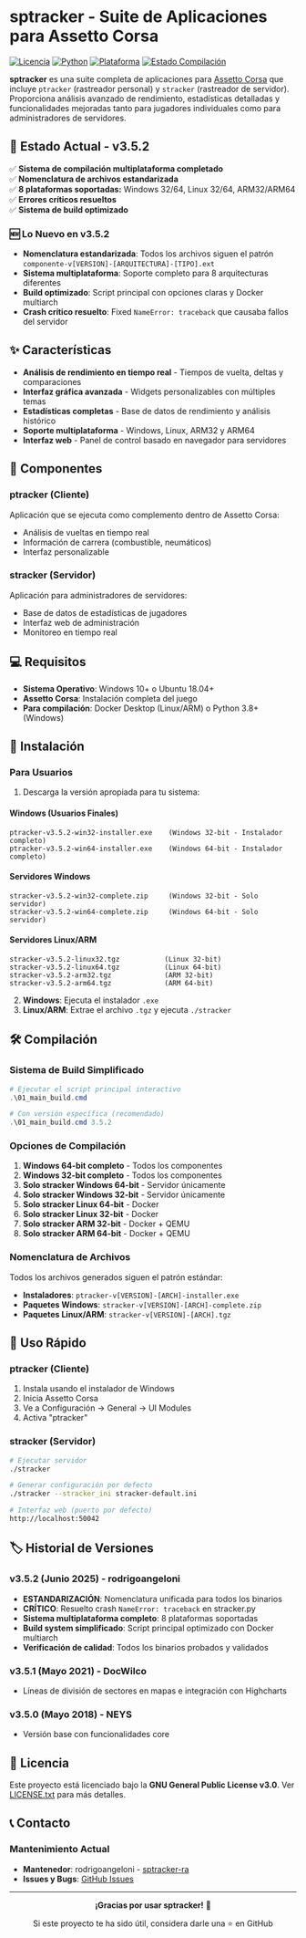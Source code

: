# sptracker - Suite de Aplicaciones para Assetto Corsa

[![Licencia](https://img.shields.io/badge/Licencia-GPL%20v3-blue.svg)](LICENSE.txt)
[![Python](https://img.shields.io/badge/Python-3.8+-green.svg)](https://python.org)
[![Plataforma](https://img.shields.io/badge/Plataforma-Windows%20%7C%20Linux%20%7C%20ARM-lightgrey.svg)](https://github.com/rodrigoangeloni/sptracker-ra)
[![Estado Compilación](https://img.shields.io/badge/Build-Completo-brightgreen.svg)](#compilación)

**sptracker** es una suite completa de aplicaciones para [Assetto Corsa](http://www.assettocorsa.net/) que incluye `ptracker` (rastreador personal) y `stracker` (rastreador de servidor). Proporciona análisis avanzado de rendimiento, estadísticas detalladas y funcionalidades mejoradas tanto para jugadores individuales como para administradores de servidores.

## 🚀 Estado Actual - v3.5.2

✅ **Sistema de compilación multiplataforma completado**  
✅ **Nomenclatura de archivos estandarizada**  
✅ **8 plataformas soportadas:** Windows 32/64, Linux 32/64, ARM32/ARM64  
✅ **Errores críticos resueltos**  
✅ **Sistema de build optimizado**  

### 🆕 Lo Nuevo en v3.5.2
- **Nomenclatura estandarizada**: Todos los archivos siguen el patrón `componente-v[VERSION]-[ARQUITECTURA]-[TIPO].ext`
- **Sistema multiplataforma**: Soporte completo para 8 arquitecturas diferentes
- **Build optimizado**: Script principal con opciones claras y Docker multiarch
- **Crash crítico resuelto**: Fixed `NameError: traceback` que causaba fallos del servidor

## ✨ Características

- **Análisis de rendimiento en tiempo real** - Tiempos de vuelta, deltas y comparaciones
- **Interfaz gráfica avanzada** - Widgets personalizables con múltiples temas
- **Estadísticas completas** - Base de datos de rendimiento y análisis histórico
- **Soporte multiplataforma** - Windows, Linux, ARM32 y ARM64
- **Interfaz web** - Panel de control basado en navegador para servidores

## 🔧 Componentes

### ptracker (Cliente)
Aplicación que se ejecuta como complemento dentro de Assetto Corsa:
- Análisis de vueltas en tiempo real
- Información de carrera (combustible, neumáticos)
- Interfaz personalizable

### stracker (Servidor)
Aplicación para administradores de servidores:
- Base de datos de estadísticas de jugadores
- Interfaz web de administración
- Monitoreo en tiempo real

## 💻 Requisitos

- **Sistema Operativo**: Windows 10+ o Ubuntu 18.04+
- **Assetto Corsa**: Instalación completa del juego
- **Para compilación**: Docker Desktop (Linux/ARM) o Python 3.8+ (Windows)

## 🚀 Instalación

### Para Usuarios
1. Descarga la versión apropiada para tu sistema:

#### Windows (Usuarios Finales)
```
ptracker-v3.5.2-win32-installer.exe    (Windows 32-bit - Instalador completo)
ptracker-v3.5.2-win64-installer.exe    (Windows 64-bit - Instalador completo)
```

#### Servidores Windows
```
stracker-v3.5.2-win32-complete.zip     (Windows 32-bit - Solo servidor)
stracker-v3.5.2-win64-complete.zip     (Windows 64-bit - Solo servidor)
```

#### Servidores Linux/ARM
```
stracker-v3.5.2-linux32.tgz           (Linux 32-bit)
stracker-v3.5.2-linux64.tgz           (Linux 64-bit)
stracker-v3.5.2-arm32.tgz             (ARM 32-bit)
stracker-v3.5.2-arm64.tgz             (ARM 64-bit)
```

2. **Windows**: Ejecuta el instalador `.exe`
3. **Linux/ARM**: Extrae el archivo `.tgz` y ejecuta `./stracker`

## 🛠️ Compilación

### Sistema de Build Simplificado
```powershell
# Ejecutar el script principal interactivo
.\01_main_build.cmd

# Con versión específica (recomendado)
.\01_main_build.cmd 3.5.2
```

### Opciones de Compilación
1. **Windows 64-bit completo** - Todos los componentes
2. **Windows 32-bit completo** - Todos los componentes
3. **Solo stracker Windows 64-bit** - Servidor únicamente
4. **Solo stracker Windows 32-bit** - Servidor únicamente
5. **Solo stracker Linux 64-bit** - Docker
6. **Solo stracker Linux 32-bit** - Docker
7. **Solo stracker ARM 32-bit** - Docker + QEMU
8. **Solo stracker ARM 64-bit** - Docker + QEMU

### Nomenclatura de Archivos
Todos los archivos generados siguen el patrón estándar:
- **Instaladores**: `ptracker-v[VERSION]-[ARCH]-installer.exe`
- **Paquetes Windows**: `stracker-v[VERSION]-[ARCH]-complete.zip`
- **Paquetes Linux/ARM**: `stracker-v[VERSION]-[ARCH].tgz`

## 📖 Uso Rápido

### ptracker (Cliente)
1. Instala usando el instalador de Windows
2. Inicia Assetto Corsa
3. Ve a Configuración → General → UI Modules
4. Activa "ptracker"

### stracker (Servidor)
```bash
# Ejecutar servidor
./stracker

# Generar configuración por defecto
./stracker --stracker_ini stracker-default.ini

# Interfaz web (puerto por defecto)
http://localhost:50042
```

## 🏷️ Historial de Versiones

### v3.5.2 (Junio 2025) - rodrigoangeloni
- **ESTANDARIZACIÓN**: Nomenclatura unificada para todos los binarios
- **CRÍTICO**: Resuelto crash `NameError: traceback` en stracker.py
- **Sistema multiplataforma completo**: 8 plataformas soportadas
- **Build system simplificado**: Script principal optimizado con Docker multiarch
- **Verificación de calidad**: Todos los binarios probados y validados

### v3.5.1 (Mayo 2021) - DocWilco
- Líneas de división de sectores en mapas e integración con Highcharts

### v3.5.0 (Mayo 2018) - NEYS  
- Versión base con funcionalidades core

## 📄 Licencia

Este proyecto está licenciado bajo la **GNU General Public License v3.0**. Ver [LICENSE.txt](LICENSE.txt) para más detalles.

## 📞 Contacto

### Mantenimiento Actual
- **Mantenedor**: rodrigoangeloni - [sptracker-ra](https://github.com/rodrigoangeloni/sptracker-ra)
- **Issues y Bugs**: [GitHub Issues](https://github.com/rodrigoangeloni/sptracker-ra/issues)

---

<div align="center">

**¡Gracias por usar sptracker!** 🏁

Si este proyecto te ha sido útil, considera darle una ⭐ en GitHub

</div>
